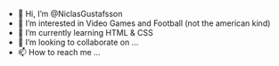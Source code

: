 - 👋 Hi, I’m @NiclasGustafsson
- 👀 I’m interested in Video Games and Football (not the american kind)
- 🌱 I’m currently learning HTML & CSS
- 💞️ I’m looking to collaborate on ...
- 📫 How to reach me ...

<!---
NiclasGustafsson/NiclasGustafsson is a ✨ special ✨ repository because its `README.md` (this file) appears on your GitHub profile.
You can click the Preview link to take a look at your changes.
--->

